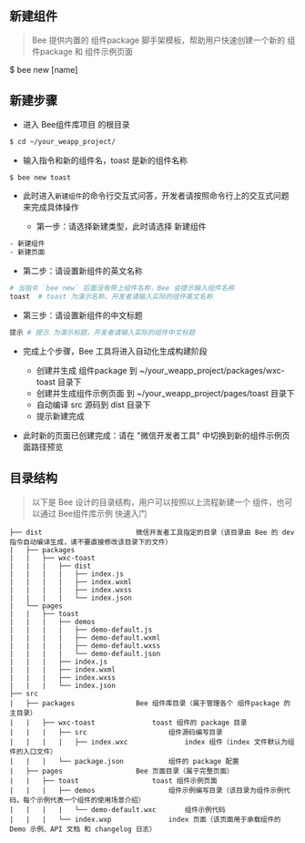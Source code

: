 ## 新建组件 ##


> Bee 提供内置的 组件package 脚手架模板，帮助用户快速创建一个新的 组件package 和 组件示例页面

$ bee new [name]
## 新建步骤 ##
- 进入 Bee组件库项目 的根目录

``` bash
$ cd ~/your_weapp_project/
```

- 输入指令和新的组件名，toast 是新的组件名称

``` bash
$ bee new toast
```

- 此时进入`新建组件`的命令行交互式问答，开发者请按照命令行上的交互式问题来完成具体操作

  - 第一步：请选择新建类型，此时请选择 新建组件

``` bash
- 新建组件
- 新建页面
```

  - 第二步：请设置新组件的英文名称

``` bash
# 当指令 `bee new` 后面没有带上组件名称，Bee 会提示输入组件名称
toast  # toast 为演示名称，开发者请输入实际的组件英文名称
```

  - 第三步：请设置新组件的中文标题

``` bash
提示 # 提示 为演示标题，开发者请输入实际的组件中文标题
```


- 完成上个步骤，Bee 工具将进入自动化生成构建阶段

  - 创建并生成 组件package 到 ~/your_weapp_project/packages/wxc-toast 目录下
  - 创建并生成组件示例页面 到 ~/your_weapp_project/pages/toast 目录下
  - 自动编译 src 源码到 dist 目录下
  - 提示新建完成
- 此时新的页面已创建完成：请在 "微信开发者工具" 中切换到新的组件示例页面路径预览
## 目录结构 ##


> 以下是 Bee 设计的目录结构，用户可以按照以上流程新建一个 组件，也可以通过 Bee组件库示例 快速入门


	├── dist                       微信开发者工具指定的目录（该目录由 Bee 的 dev 指令自动编译生成，请不要直接修改该目录下的文件）
	|   ├── packages
	|   |   ├── wxc-toast
	|   |   |   ├── dist
	|   |   |   |   ├── index.js
	|   |   |   |   ├── index.wxml
	|   |   |   |   ├── index.wxss
	|   |   |   |   └── index.json
	|   └── pages
	|   |   ├── toast
	|   |   |   ├── demos
	|   |   |   |   ├── demo-default.js
	|   |   |   |   ├── demo-default.wxml
	|   |   |   |   ├── demo-default.wxss
	|   |   |   |   └── demo-default.json
	|   |   |   ├── index.js
	|   |   |   ├── index.wxml
	|   |   |   ├── index.wxss
	|   |   |   └── index.json
	├── src
	|   ├── packages               Bee 组件库目录（属于管理各个 组件package 的主目录）
	|   |   ├── wxc-toast              toast 组件的 package 目录
	|   |   |   ├── src                    组件源码编写目录
	|   |   |   |   ├── index.wxc              index 组件（index 文件默认为组件的入口文件）
	|   |   |   └── package.json           组件的 package 配置
	|   ├── pages                  Bee 页面目录（属于完整页面）
	|   |   ├── toast                  toast 组件示例页面
	|   |   |   ├── demos                  组件示例编写目录（该目录为组件示例代码，每个示例代表一个组件的使用场景介绍）
	|   |   |   |   └── demo-default.wxc       组件示例代码
	|   |   |   └── index.wxp              index 页面（该页面用于承载组件的 Demo 示例、API 文档 和 changelog 日志）